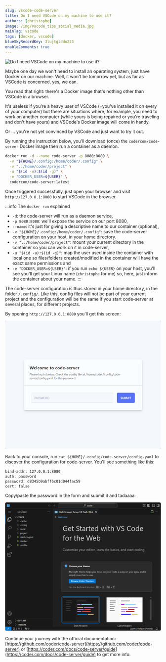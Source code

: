 ```yaml
---
slug: vscode-code-server
title: Do I need VSCode on my machine to use it?
authors: [christophe]
image: /img/vscode_tips_social_media.jpg
mainTag: vscode
tags: [docker, vscode]
blueSkyRecordKey: 3lujtglddu223
enableComments: true
---
```

![Do I need VSCode on my machine to use it?](/img/vscode_tips_banner.jpg)

<!-- cspell:ignore codercom,tadaaaa -->

Maybe one day we won't need to install an operating system, just have Docker on our machine.  Well, it won't be tomorrow yet, but as far as VSCode is concerned, yes, we can.

You read that right: there's a Docker image that's nothing other than VSCode in a browser.

It's useless if you're a heavy user of VSCode (=you've installed it on every of your computer) but there are situations where, for example, you need to work on another computer (while yours is being repaired or you're traveling and don't have yours) and VSCode's Docker image will come in handy.

Or ... you're not yet convinced by VSCode and just want to try it out.

<!-- truncate -->

By running the instruction below, you'll download (once) the `codercom/code-server` Docker image then run a container as a daemon.

```bash
docker run -d --name code-server -p 8080:8080 \
  -v "${HOME}/.config:/home/coder/.config" \
  -v ".:/home/coder/project" \
  -u "$(id -u):$(id -g)" \
  -e "DOCKER_USER=${USER}" \
  codercom/code-server:latest
```

Once triggered successfully, just open your browser and visit `http://127.0.0.1:8080` to start VSCode in the browser.

:::info The `docker run` explained
* `-d`: the code-server will run as a daemon service,
* `-p 8080:8080`: we'll expose the service on our port 8080,
* `--name`: it's just for giving a descriptive name to our container (optional),
* `-v "${HOME}/.config:/home/coder/.config"`: save the code-server configuration on your host, in your home directory.
* `-v ".:/home/coder/project"`: mount your current directory in the container so you can work on it in code-server,
* `-u "$(id -u):$(id -g)"`: map the user used inside the container with local one so files/folders created/modified in the container will have the exact same permissions and
* `-e "DOCKER_USER=${USER}"`: if you run `echo ${USER}` on your host, you'll see you'll get your Linux name (`christophe` for me) so, here, just inform the container about your name.
:::

The code-server configuration is thus stored in your home directory, in the folder `/.config/`. Like this, config files will not be part of your current project and the configuration will be the same if you start code-server at several places, for different projects.

By opening `http://127.0.0.1:8080` you'll get this screen:

![Asking for a password](./images/prompt_for_password.png)

Back to your console, run `cat ${HOME}/.config/code-server/config.yaml` to discover the configuration for code-server. You'll see something like this:

```text
bind-addr: 127.0.0.1:8080
auth: password
password: d8345b9abff6c01d044fac59
cert: false
```

Copy/paste the password in the form and submit it and tadaaaa:

![VScode in the browser](./images/code_server.png)

Continue your journey with the official documentation: [https://github.com/coder/code-server](https://github.com/coder/code-server) or [https://coder.com/docs/code-server/guide](https://coder.com/docs/code-server/guide) to get more info.

